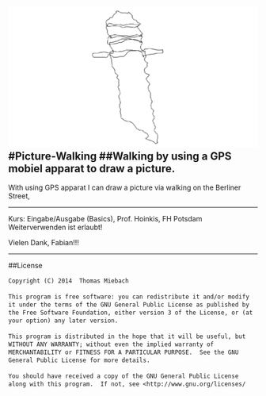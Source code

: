 ![image](screenshot.png)  
#Picture-Walking
##Walking by using a GPS mobiel apparat to draw a picture.
-----

With using GPS apparat I can draw a picture via walking on the Berliner Street,

-----

Kurs: Eingabe/Ausgabe (Basics), Prof. Hoinkis, FH Potsdam
Weiterverwenden ist erlaubt!

Vielen Dank, Fabian!!!

-----
##License  

    Copyright (C) 2014  Thomas Miebach

	This program is free software: you can redistribute it and/or modify it under the terms of the GNU General Public License as published by the Free Software Foundation, either version 3 of the License, or (at your option) any later version.

    This program is distributed in the hope that it will be useful, but WITHOUT ANY WARRANTY; without even the implied warranty of MERCHANTABILITY or FITNESS FOR A PARTICULAR PURPOSE.  See the GNU General Public License for more details.

    You should have received a copy of the GNU General Public License along with this program.  If not, see <http://www.gnu.org/licenses/